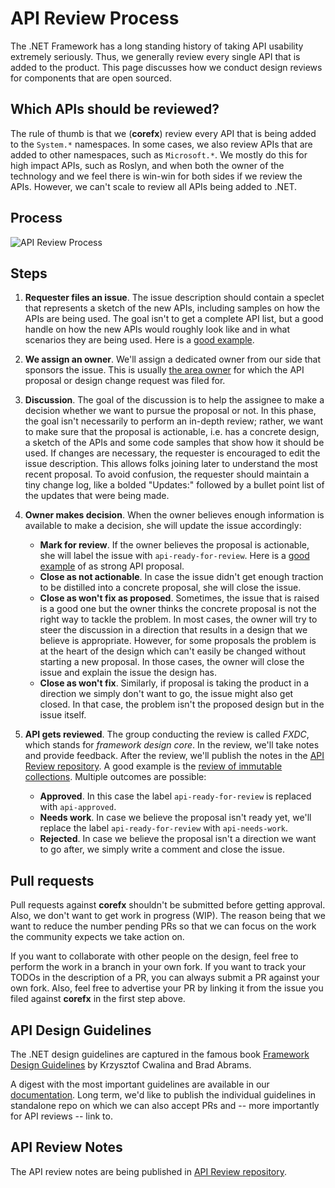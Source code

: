# API Review Process

The .NET Framework has a long standing history of taking API usability extremely seriously. Thus, we generally review every single API that is added to the product. This page discusses how we conduct design reviews for components that are open sourced.

## Which APIs should be reviewed?

The rule of thumb is that we (**corefx**) review every API that is being added to the `System.*` namespaces. In some cases, we also review APIs that are added to other namespaces, such as `Microsoft.*`. We mostly do this for high impact APIs, such as Roslyn, and when both the owner of the technology and we feel there is win-win for both sides if we review the APIs. However, we can't scale to review all APIs being added to .NET.

## Process

![API Review Process](../images/api-review-process.png)

## Steps

1. **Requester files an issue**. The issue description should contain a speclet that represents a sketch of the new APIs, including samples on how the APIs are being used. The goal isn't to get a complete API list, but a good handle on how the new APIs would roughly look like and in what scenarios they are being used. Here is a [good example](https://github.com/dotnet/corefx/issues/271).

2. **We assign an owner**. We'll assign a dedicated owner from our side that
sponsors the issue. This is usually [the area owner](issue-guide.md#areas) for which the API proposal or design change request was filed for.

3. **Discussion**. The goal of the discussion is to help the assignee to make a
decision whether we want to pursue the proposal or not. In this phase, the goal
isn't necessarily to perform an in-depth review; rather, we want to make sure
that the proposal is actionable, i.e. has a concrete design, a sketch of the
APIs and some code samples that show how it should be used. If changes are necessary, the requester is encouraged to edit the issue description. This allows folks joining later to understand the most recent proposal. To avoid confusion, the requester should maintain a tiny change log, like a bolded "Updates:" followed by a bullet point list of the updates that were being made.

4. **Owner makes decision**. When the owner believes enough information is available to make a decision, she will update the issue accordingly:

    * **Mark for review**. If the owner believes the proposal is actionable, she will label the issue with `api-ready-for-review`. Here is a [good example](https://github.com/dotnet/corefx/issues/4547) of as strong API proposal.
    * **Close as not actionable**. In case the issue didn't get enough traction to be distilled into a concrete proposal, she will close the issue.
    * **Close as won't fix as proposed**. Sometimes, the issue that is raised is a good one but the owner thinks the concrete proposal is not the right way to tackle the problem. In most cases, the owner will try to steer the discussion in a direction that results in a design that we believe is appropriate. However, for some proposals the problem is at the heart of the design which can't easily be changed without starting a new proposal. In those cases, the owner will close the issue and explain the issue the design has.
    * **Close as won't fix**. Similarly, if proposal is taking the product in a direction we simply don't want to go, the issue might also get closed. In that case, the problem isn't the proposed design but in the issue itself.

5. **API gets reviewed**. The group conducting the review is called *FXDC*, which stands for *framework design core*. In the review, we'll take notes and provide feedback. After the review, we'll publish the notes in the [API Review repository](https://github.com/dotnet/apireviews). A good example is the [review of immutable collections](https://github.com/dotnet/apireviews/tree/master/2015/01-07-immutable). Multiple outcomes are possible:

    * **Approved**. In this case the label `api-ready-for-review` is replaced
    with `api-approved`.
    * **Needs work**. In case we believe the proposal isn't ready yet, we'll
    replace the label `api-ready-for-review` with `api-needs-work`.
    * **Rejected**. In case we believe the proposal isn't a direction we want to go after, we simply write a comment and close the issue.

## Pull requests

Pull requests against **corefx** shouldn't be submitted before getting approval. Also, we don't want to get work in progress (WIP). The reason being that we want to reduce the number pending PRs so that we can focus on the work the community expects we take action on.

If you want to collaborate with other people on the design, feel free to perform the work in a branch in your own fork. If you want to track your TODOs in the description of a PR, you can always submit a PR against your own fork. Also, feel free to advertise your PR by linking it from the issue you filed against **corefx** in the first step above.

## API Design Guidelines

The .NET design guidelines are captured in the famous book [Framework Design Guidelines](http://amazon.com/dp/0321545613) by Krzysztof Cwalina and Brad Abrams.

A digest with the most important guidelines are available in our [documentation](../coding-guidelines/framework-design-guidelines-digest.md). Long term, we'd like to publish the individual guidelines in standalone repo on which we can also accept PRs and -- more importantly for API reviews -- link to.

## API Review Notes

The API review notes are being published in [API Review repository](https://github.com/dotnet/apireviews).
